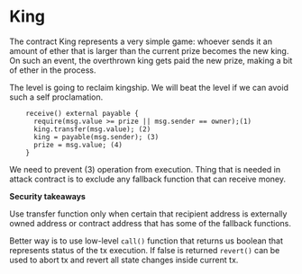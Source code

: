 # King

The contract King represents a very simple game: whoever sends it an amount of ether that is larger than the current prize becomes the new king. On such an event, the overthrown king gets paid the new prize, making a bit of ether in the process.

The level is going to reclaim kingship. We will beat the level if we can avoid such a self proclamation.

```
    receive() external payable {
      require(msg.value >= prize || msg.sender == owner);(1)
      king.transfer(msg.value); (2)
      king = payable(msg.sender); (3)
      prize = msg.value; (4)
    }
```

We need to prevent (3) operation from execution. Thing that is needed in attack contract is to exclude any fallback function that can receive money.

**Security takeaways**

Use transfer function only when certain that recipient address is externally owned address or contract address that has some of the fallback functions. 

Better way is to use low-level `call()` function that returns us boolean that represents status of the tx execution. If false is returned `revert()` can be used to abort tx and revert all state changes inside current tx.
